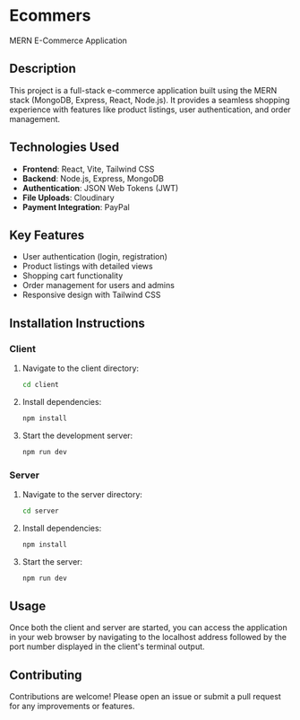# Ecommers

MERN E-Commerce Application

## Description

This project is a full-stack e-commerce application built using the MERN stack (MongoDB, Express, React, Node.js). It provides a seamless shopping experience with features like product listings, user authentication, and order management.

## Technologies Used
- **Frontend**: React, Vite, Tailwind CSS
- **Backend**: Node.js, Express, MongoDB
- **Authentication**: JSON Web Tokens (JWT)
- **File Uploads**: Cloudinary
- **Payment Integration**: PayPal

## Key Features
- User authentication (login, registration)
- Product listings with detailed views
- Shopping cart functionality
- Order management for users and admins
- Responsive design with Tailwind CSS

## Installation Instructions

### Client

1. Navigate to the client directory:
   ```bash
   cd client
   ```

2. Install dependencies:
   ```bash
   npm install
   ```

3. Start the development server:
   ```bash
   npm run dev
   ```

### Server

1. Navigate to the server directory:
   ```bash
   cd server
   ```

2. Install dependencies:
   ```bash
   npm install
   ```

3. Start the server:
   ```bash
   npm run dev
   ```

## Usage

Once both the client and server are started, you can access the application in your web browser by navigating to the localhost address followed by the port number displayed in the client's terminal output.

## Contributing

Contributions are welcome! Please open an issue or submit a pull request for any improvements or features.
